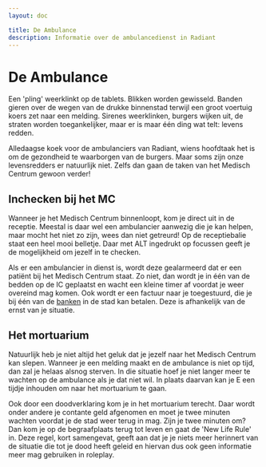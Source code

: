 ```yaml
---
layout: doc

title: De Ambulance
description: Informatie over de ambulancedienst in Radiant
---
```


# De Ambulance

Een 'pling' weerklinkt op de tablets. Blikken worden gewisseld. Banden gieren over de wegen van de drukke binnenstad terwijl een groot voertuig koers zet naar een melding. Sirenes weerklinken, burgers wijken uit, de straten worden toegankelijker, maar er is maar één ding wat telt: levens redden.

Alledaagse koek voor de ambulanciers van Radiant, wiens hoofdtaak het is om de gezondheid te waarborgen van de burgers. Maar soms zijn onze levensredders er natuurlijk niet. Zelfs dan gaan de taken van het Medisch Centrum gewoon verder!

## Inchecken bij het MC

Wanneer je het Medisch Centrum binnenloopt, kom je direct uit in de receptie. Meestal is daar wel een ambulancier aanwezig die je kan helpen, maar mocht het niet zo zijn, wees dan niet getreurd! Op de receptiebalie staat een heel mooi belletje. Daar met ALT ingedrukt op focussen geeft je de mogelijkheid om jezelf in te checken.

Als er een ambulancier in dienst is, wordt deze gealarmeerd dat er een patiënt bij het Medisch Centrum staat. Zo niet, dan wordt je in één van de bedden op de IC geplaatst en wacht een kleine timer af voordat je weer overeind mag komen. Ook wordt er een factuur naar je toegestuurd, die je bij één van de [banken](./bank.md) in de stad kan betalen. Deze is afhankelijk van de ernst van je situatie.

## Het mortuarium

Natuurlijk heb je niet altijd het geluk dat je jezelf naar het Medisch Centrum kan slepen. Wanneer je een melding maakt en de ambulance is niet op tijd, dan zal je helaas alsnog sterven. In die situatie hoef je niet langer meer te wachten op de ambulance als je dat niet wil. In plaats daarvan kan je E een tijdje inhouden om naar het mortuarium te gaan.

Ook door een doodverklaring kom je in het mortuarium terecht. Daar wordt onder andere je contante geld afgenomen en moet je twee minuten wachten voordat je de stad weer terug in mag. Zijn je twee minuten om? Dan kom je op de begraafplaats terug tot leven en gaat de 'New Life Rule' in. Deze regel, kort samengevat, geeft aan dat je je niets meer herinnert van de situatie die tot je dood heeft geleid en hiervan dus ook geen informatie meer mag gebruiken in roleplay.